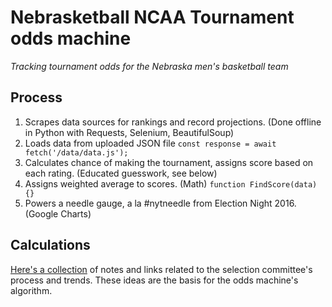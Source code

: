 # Nebrasketball NCAA Tournament odds machine
*Tracking tournament odds for the Nebraska men's basketball team*

## Process
1. Scrapes data sources for rankings and record projections. (Done offline in Python with Requests, Selenium, BeautifulSoup)
2. Loads data from uploaded JSON file `const response = await fetch('/data/data.js');`
3. Calculates chance of making the tournament, assigns score based on each rating. (Educated guesswork, see below)
4. Assigns weighted average to scores. (Math) `function FindScore(data) {}`
5. Powers a needle gauge, a la #nytneedle from Election Night 2016. (Google Charts)

## Calculations

[Here's a collection](bracket-notes.md) of notes and links related to the selection committee's process and trends. These ideas are the basis for the odds machine's algorithm.
